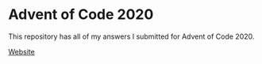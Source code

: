 # Advent of Code 2020

This repository has all of my answers I submitted for Advent of Code 2020.

[Website](https://adventofcode.com/2020)
